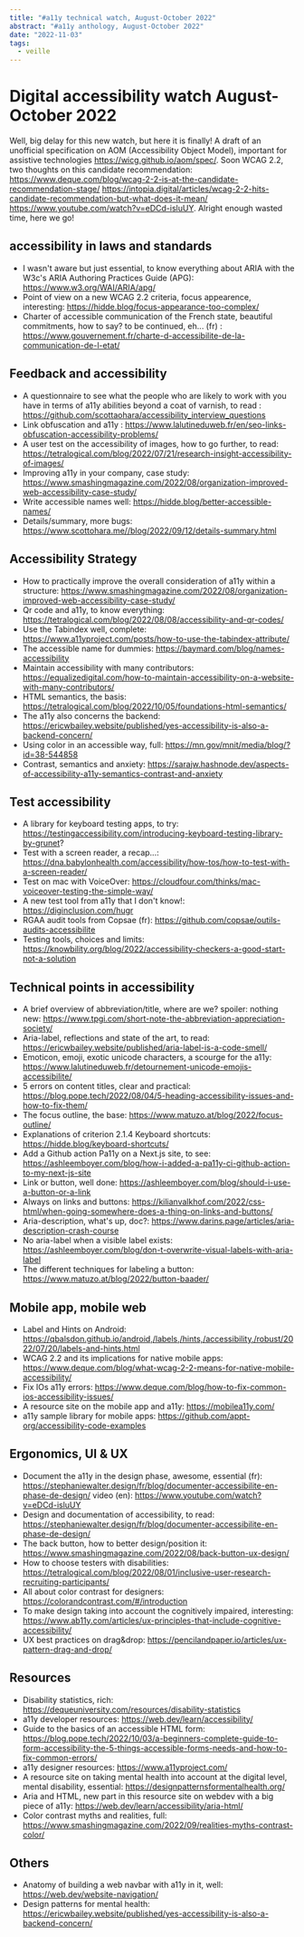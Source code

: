 ```yaml
---
title: "#a11y technical watch, August-October 2022"
abstract: "#a11y anthology, August-October 2022"
date: "2022-11-03"
tags:
  - veille
---
```


# Digital accessibility watch August-October 2022
Well, big delay for this new watch, but here it is finally!
A draft of an unofficial specification on AOM (Accessibility Object Model), important for assistive technologies https://wicg.github.io/aom/spec/.
Soon WCAG 2.2, two thoughts on this candidate recommendation: https://www.deque.com/blog/wcag-2-2-is-at-the-candidate-recommendation-stage/ https://intopia.digital/articles/wcag-2-2-hits-candidate-recommendation-but-what-does-it-mean/ https://www.youtube.com/watch?v=eDCd-isluUY.
Alright enough wasted time, here we go!

## accessibility in laws and standards
- I wasn't aware but just essential, to know everything about ARIA with the W3c's ARIA Authoring Practices Guide (APG): https://www.w3.org/WAI/ARIA/apg/
- Point of view on a new WCAG 2.2 criteria, focus appearence, interesting: https://hidde.blog/focus-appearance-too-complex/
- Charter of accessible communication of the French state, beautiful commitments, how to say? to be continued, eh... (fr) : https://www.gouvernement.fr/charte-d-accessibilite-de-la-communication-de-l-etat/

## Feedback and accessibility
- A questionnaire to see what the people who are likely to work with you have in terms of a11y abilities beyond a coat of varnish, to read : https://github.com/scottaohara/accessibility_interview_questions
- Link obfuscation and a11y : https://www.lalutineduweb.fr/en/seo-links-obfuscation-accessibility-problems/
- A user test on the accessibility of images, how to go further, to read: https://tetralogical.com/blog/2022/07/21/research-insight-accessibility-of-images/
- Improving a11y in your company, case study: https://www.smashingmagazine.com/2022/08/organization-improved-web-accessibility-case-study/
- Write accessible names well: https://hidde.blog/better-accessible-names/
- Details/summary, more bugs: https://www.scottohara.me//blog/2022/09/12/details-summary.html

## Accessibility Strategy
- How to practically improve the overall consideration of a11y within a structure: https://www.smashingmagazine.com/2022/08/organization-improved-web-accessibility-case-study/
- Qr code and a11y, to know everything: https://tetralogical.com/blog/2022/08/08/accessibility-and-qr-codes/
- Use the Tabindex well, complete: https://www.a11yproject.com/posts/how-to-use-the-tabindex-attribute/
- The accessible name for dummies: https://baymard.com/blog/names-accessibility
- Maintain accessibility with many contributors: https://equalizedigital.com/how-to-maintain-accessibility-on-a-website-with-many-contributors/
- HTML semantics, the basis: https://tetralogical.com/blog/2022/10/05/foundations-html-semantics/
- The a11y also concerns the backend: https://ericwbailey.website/published/yes-accessibility-is-also-a-backend-concern/
- Using color in an accessible way, full: https://mn.gov/mnit/media/blog/?id=38-544858
- Contrast, semantics and anxiety: https://sarajw.hashnode.dev/aspects-of-accessibility-a11y-semantics-contrast-and-anxiety

## Test accessibility
- A library for keyboard testing apps, to try: https://testingaccessibility.com/introducing-keyboard-testing-library-by-grunet?
- Test with a screen reader, a recap...: https://dna.babylonhealth.com/accessibility/how-tos/how-to-test-with-a-screen-reader/
- Test on mac with VoiceOver: https://cloudfour.com/thinks/mac-voiceover-testing-the-simple-way/
- A new test tool from a11y that I don't know!: https://diginclusion.com/hugr
- RGAA audit tools from Copsae (fr): https://github.com/copsae/outils-audits-accessibilite
- Testing tools, choices and limits: https://knowbility.org/blog/2022/accessibility-checkers-a-good-start-not-a-solution

## Technical points in accessibility
- A brief overview of abbreviation/title, where are we? spoiler: nothing new: https://www.tpgi.com/short-note-the-abbreviation-appreciation-society/
- Aria-label, reflections and state of the art, to read: https://ericwbailey.website/published/aria-label-is-a-code-smell/
- Emoticon, emoji, exotic unicode characters, a scourge for the a11y: https://www.lalutineduweb.fr/detournement-unicode-emojis-accessibilite/
- 5 errors on content titles, clear and practical: https://blog.pope.tech/2022/08/04/5-heading-accessibility-issues-and-how-to-fix-them/
- The focus outline, the base: https://www.matuzo.at/blog/2022/focus-outline/
- Explanations of criterion 2.1.4 Keyboard shortcuts: https://hidde.blog/keyboard-shortcuts/
- Add a Github action Pa11y on a Next.js site, to see: https://ashleemboyer.com/blog/how-i-added-a-pa11y-ci-github-action-to-my-next-js-site
- Link or button, well done: https://ashleemboyer.com/blog/should-i-use-a-button-or-a-link
- Always on links and buttons: https://kilianvalkhof.com/2022/css-html/when-going-somewhere-does-a-thing-on-links-and-buttons/
- Aria-description, what's up, doc?: https://www.darins.page/articles/aria-description-crash-course
- No aria-label when a visible label exists: https://ashleemboyer.com/blog/don-t-overwrite-visual-labels-with-aria-label
- The different techniques for labeling a button: https://www.matuzo.at/blog/2022/button-baader/

## Mobile app, mobile web
- Label and Hints on Android: https://qbalsdon.github.io/android,/labels,/hints,/accessibility,/robust/2022/07/20/labels-and-hints.html
- WCAG 2.2 and its implications for native mobile apps: https://www.deque.com/blog/what-wcag-2-2-means-for-native-mobile-accessibility/
- Fix IOs a11y errors: https://www.deque.com/blog/how-to-fix-common-ios-accessibility-issues/
- A resource site on the mobile app and a11y: https://mobilea11y.com/
- a11y sample library for mobile apps: https://github.com/appt-org/accessibility-code-examples

## Ergonomics, UI & UX
- Document the a11y in the design phase, awesome, essential (fr): https://stephaniewalter.design/fr/blog/documenter-accessibilite-en-phase-de-design/ video (en): https://www.youtube.com/watch?v=eDCd-isluUY
- Design and documentation of accessibility, to read: https://stephaniewalter.design/fr/blog/documenter-accessibilite-en-phase-de-design/
- The back button, how to better design/position it: https://www.smashingmagazine.com/2022/08/back-button-ux-design/
- How to choose testers with disabilities: https://tetralogical.com/blog/2022/08/01/inclusive-user-research-recruiting-participants/
- All about color contrast for designers: https://colorandcontrast.com/#/introduction
- To make design taking into account the cognitively impaired, interesting: https://www.ab11y.com/articles/ux-principles-that-include-cognitive-accessibility/
- UX best practices on drag&drop: https://pencilandpaper.io/articles/ux-pattern-drag-and-drop/

## Resources
- Disability statistics, rich: https://dequeuniversity.com/resources/disability-statistics
- a11y developer resources: https://web.dev/learn/accessibility/
- Guide to the basics of an accessible HTML form: https://blog.pope.tech/2022/10/03/a-beginners-complete-guide-to-form-accessibility-the-5-things-accessible-forms-needs-and-how-to-fix-common-errors/
- a11y designer resources: https://www.a11yproject.com/
- A resource site on taking mental health into account at the digital level, mental disability, essential: https://designpatternsformentalhealth.org/
- Aria and HTML, new part in this resource site on webdev with a big piece of a11y: https://web.dev/learn/accessibility/aria-html/
- Color contrast myths and realities, full: https://www.smashingmagazine.com/2022/09/realities-myths-contrast-color/

## Others
- Anatomy of building a web navbar with a11y in it, well: https://web.dev/website-navigation/
- Design patterns for mental health: https://ericwbailey.website/published/yes-accessibility-is-also-a-backend-concern/